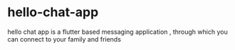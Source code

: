 # hello-chat-app
hello chat app is a flutter based  messaging application , through which you can connect to your family and friends
